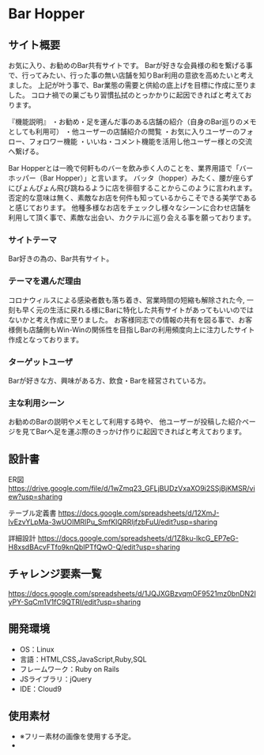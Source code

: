 # Bar Hopper

## サイト概要
お気に入り、お勧めのBar共有サイトです。
Barが好きな会員様の和を繋げる事で、行ってみたい、行った事の無い店舗を知りBar利用の意欲を高めたいと考えました。
上記が叶う事で、Bar業態の需要と供給の底上げを目標に作成に至りました。
コロナ禍での巣ごもり習慣払拭のとっかかりに起因できればと考えております。

『機能説明』
・お勧め・足を運んだ事のある店舗の紹介（自身のBar巡りのメモとしても利用可）
・他ユーザーの店舗紹介の閲覧
・お気に入りユーザーのフォロー、フォロワー機能
・いいね・コメント機能を活用し他ユーザー様との交流へ繋げる。

Bar Hopperとは一晩で何軒ものバーを飲み歩く人のことを、業界用語で「バーホッパー（Bar Hopper）」と言います。
バッタ（hopper）みたく、腰が座らずにぴょんぴょん飛び跳ねるように店を徘徊することからこのように言われます。
否定的な意味は無く、素敵なお店を何件も知っているからこそできる美学であると感じております。
他種多様なお店をチェックし様々なシーンに合わせ店舗を利用して頂く事で、素敵な出会い、カクテルに巡り会える事を願っております。


### サイトテーマ
Bar好きの為の、Bar共有サイト。

### テーマを選んだ理由
コロナウィルスによる感染者数も落ち着き、営業時間の短縮も解除された今,
一刻も早く元の生活に戻れる様にBarに特化した共有サイトがあってもいいのではないかと考え作成に至りました。
お客様同志での情報の共有を図る事で、お客様側も店舗側もWin-Winの関係性を目指しBarの利用頻度向上に注力したサイト作成となっております。

### ターゲットユーザ
Barが好きな方、興味がある方、飲食・Barを経営されている方。

### 主な利用シーン
お勧めのBarの説明やメモとして利用する時や、
他ユーザーが投稿した紹介ページを見てBarへ足を運ぶ際のきっかけ作りに起因できればと考えております。

## 設計書
ER図
https://drive.google.com/file/d/1wZmq23_GFLjBUDzVxaXO9i2SSjBjKMSR/view?usp=sharing

テーブル定義書
https://docs.google.com/spreadsheets/d/12XmJ-lvEzvYLpMa-3wUOIMRIPu_SmfKlQRRIjfzbFuU/edit?usp=sharing

詳細設計
https://docs.google.com/spreadsheets/d/1Z8ku-lkcG_EP7eG-H8xsdBAcvFTfo9knQbIPTfQwO-Q/edit?usp=sharing

## チャレンジ要素一覧
https://docs.google.com/spreadsheets/d/1JQJXGBzvqmOF9521mz0bnDN2lyPY-SqCm1V1fC9QTRI/edit?usp=sharing

## 開発環境
- OS：Linux
- 言語：HTML,CSS,JavaScript,Ruby,SQL
- フレームワーク：Ruby on Rails
- JSライブラリ：jQuery
- IDE：Cloud9

## 使用素材
- ※フリー素材の画像を使用する予定。
-